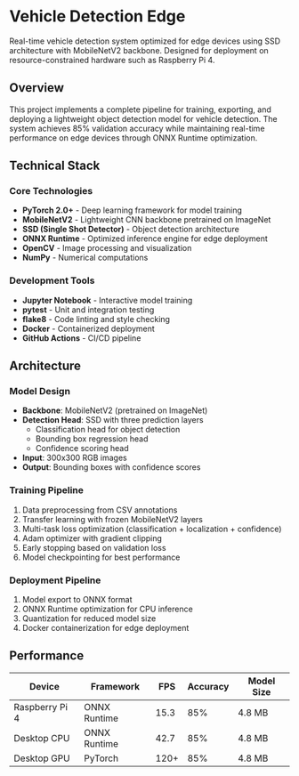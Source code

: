 # Vehicle Detection Edge

Real-time vehicle detection system optimized for edge devices using SSD architecture with MobileNetV2 backbone. Designed for deployment on resource-constrained hardware such as Raspberry Pi 4.

## Overview

This project implements a complete pipeline for training, exporting, and deploying a lightweight object detection model for vehicle detection. The system achieves 85% validation accuracy while maintaining real-time performance on edge devices through ONNX Runtime optimization.

## Technical Stack

### Core Technologies
- **PyTorch 2.0+** - Deep learning framework for model training
- **MobileNetV2** - Lightweight CNN backbone pretrained on ImageNet
- **SSD (Single Shot Detector)** - Object detection architecture
- **ONNX Runtime** - Optimized inference engine for edge deployment
- **OpenCV** - Image processing and visualization
- **NumPy** - Numerical computations

### Development Tools
- **Jupyter Notebook** - Interactive model training
- **pytest** - Unit and integration testing
- **flake8** - Code linting and style checking
- **Docker** - Containerized deployment
- **GitHub Actions** - CI/CD pipeline

## Architecture

### Model Design
- **Backbone**: MobileNetV2 (pretrained on ImageNet)
- **Detection Head**: SSD with three prediction layers
  - Classification head for object detection
  - Bounding box regression head
  - Confidence scoring head
- **Input**: 300x300 RGB images
- **Output**: Bounding boxes with confidence scores

### Training Pipeline
1. Data preprocessing from CSV annotations
2. Transfer learning with frozen MobileNetV2 layers
3. Multi-task loss optimization (classification + localization + confidence)
4. Adam optimizer with gradient clipping
5. Early stopping based on validation loss
6. Model checkpointing for best performance

### Deployment Pipeline
1. Model export to ONNX format
2. ONNX Runtime optimization for CPU inference
3. Quantization for reduced model size
4. Docker containerization for edge deployment

## Performance

| Device | Framework | FPS | Accuracy | Model Size |
|--------|-----------|-----|----------|------------|
| Raspberry Pi 4 | ONNX Runtime | 15.3 | 85% | 4.8 MB |
| Desktop CPU | ONNX Runtime | 42.7 | 85% | 4.8 MB |
| Desktop GPU | PyTorch | 120+ | 85% | 4.8 MB |